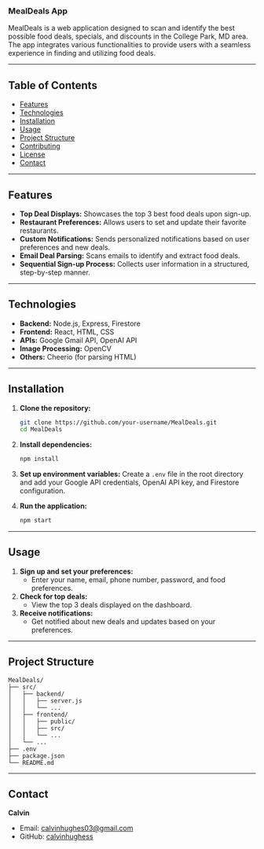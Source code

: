 
### MealDeals App

MealDeals is a web application designed to scan and identify the best possible food deals, specials, and discounts in the College Park, MD area. The app integrates various functionalities to provide users with a seamless experience in finding and utilizing food deals.

---

## Table of Contents

- [Features](#features)
- [Technologies](#technologies)
- [Installation](#installation)
- [Usage](#usage)
- [Project Structure](#project-structure)
- [Contributing](#contributing)
- [License](#license)
- [Contact](#contact)

---

## Features

- **Top Deal Displays:** Showcases the top 3 best food deals upon sign-up.
- **Restaurant Preferences:** Allows users to set and update their favorite restaurants.
- **Custom Notifications:** Sends personalized notifications based on user preferences and new deals.
- **Email Deal Parsing:** Scans emails to identify and extract food deals.
- **Sequential Sign-up Process:** Collects user information in a structured, step-by-step manner.

---

## Technologies

- **Backend:** Node.js, Express, Firestore
- **Frontend:** React, HTML, CSS
- **APIs:** Google Gmail API, OpenAI API
- **Image Processing:** OpenCV
- **Others:** Cheerio (for parsing HTML)

---

## Installation

1. **Clone the repository:**
   ```sh
   git clone https://github.com/your-username/MealDeals.git
   cd MealDeals
   ```

2. **Install dependencies:**
   ```sh
   npm install
   ```

3. **Set up environment variables:**
   Create a `.env` file in the root directory and add your Google API credentials, OpenAI API key, and Firestore configuration.

4. **Run the application:**
   ```sh
   npm start
   ```

---

## Usage

1. **Sign up and set your preferences:**
   - Enter your name, email, phone number, password, and food preferences.
2. **Check for top deals:**
   - View the top 3 deals displayed on the dashboard.
3. **Receive notifications:**
   - Get notified about new deals and updates based on your preferences.

---

## Project Structure

```
MealDeals/
├── src/
│   ├── backend/
│   │   ├── server.js
│   │   └── ...
│   ├── frontend/
│   │   ├── public/
│   │   ├── src/
│   │   └── ...
│   └── ...
├── .env
├── package.json
└── README.md
```

---

## Contact

**Calvin**  
- Email: [calvinhughes03@gmail.com](mailto:mealdealsdeals@gmail.com)
- GitHub: [calvinhughess](https://github.com/calvinhughess)

